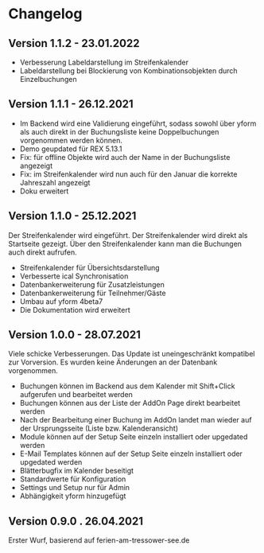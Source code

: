 Changelog
=========

Version 1.1.2 - 23.01.2022
--------------------------

* Verbesserung Labeldarstellung im Streifenkalender
* Labeldarstellung bei Blockierung von Kombinationsobjekten durch Einzelbuchungen


Version 1.1.1 - 26.12.2021
--------------------------

* Im Backend wird eine Validierung eingeführt, sodass sowohl über yform als auch direkt in der Buchungsliste keine Doppelbuchungen vorgenommen werden können.
* Demo geupdated für REX 5.13.1
* Fix: für offline Objekte wird auch der Name in der Buchungsliste angezeigt
* Fix: im Streifenkalender wird nun auch für den Januar die korrekte Jahreszahl angezeigt
* Doku erweitert


Version 1.1.0 - 25.12.2021
--------------------------

Der Streifenkalender wird eingeführt. Der Streifenkalender wird direkt als Startseite gezeigt. Über den Streifenkalender kann man die Buchungen auch direkt aufrufen.

* Streifenkalender für Übersichtsdarstellung
* Verbesserte ical Synchronisation
* Datenbankerweiterung für Zusatzleistungen
* Datenbankerweiterung für Teilnehmer/Gäste
* Umbau auf yform 4beta7
* Die Dokumentation wird erweitert


Version 1.0.0 - 28.07.2021
--------------------------

Viele schicke Verbesserungen. Das Update ist uneingeschränkt kompatibel zur Vorversion. Es wurden keine Änderungen an der Datenbank vorgenommen.

* Buchungen können im Backend aus dem Kalender mit Shift+Click aufgerufen und bearbeitet werden
* Buchungen können aus der Liste der AddOn Page direkt bearbeitet werden
* Nach der Bearbeitung einer Buchung im AddOn landet man wieder auf der Ursprungsseite (Liste bzw. Kalenderansicht)
* Module können auf der Setup Seite einzeln installiert oder upgedated werden
* E-Mail Templates können auf der Setup Seite einzeln installiert oder upgedated werden
* Blätterbugfix im Kalender beseitigt
* Standardwerte für Konfiguration
* Settings und Setup nur für Admin
* Abhängigkeit yform hinzugefügt


Version 0.9.0 . 26.04.2021
--------------------------

Erster Wurf, basierend auf ferien-am-tressower-see.de

